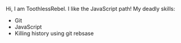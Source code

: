 Hi, I am ToothlessRebel.
I like the JavaScript path!
My deadly skills:
* Git
* JavaScript
* Killing history using git rebsase
